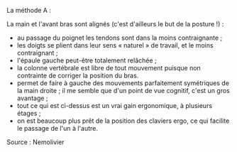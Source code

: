La méthode A :

La main et l'avant bras sont alignés (c'est d'ailleurs le but de la posture !) :
- au passage du poignet les tendons sont dans la moins contraignante ;
- les doigts se plient dans leur sens « naturel » de travail, et le moins contraignant ;
- l'épaule gauche peut-être totalement relâchée ;
- la colonne vertébrale est libre de tout mouvement puisque non contrainte de corriger la position du bras.
- permet de faire à gauche des mouvements parfaitement symétriques de la main droite ; il me semble que d'un point de vue cognitif, c'est un gros avantage ;
- tout ce qui est ci-dessus est un vrai gain ergonomique, à plusieurs étages ;
- on est beaucoup plus prêt de la position des claviers ergo, ce qui facilite le passage de l'un à l'autre.

Source : Nemolivier